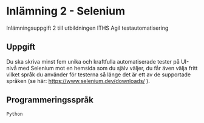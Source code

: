 # Inlämning 2 - Selenium

Inlämningsuppgift 2 till utbildningen ITHS Agil testautomatisering

## Uppgift

Du ska skriva minst fem unika och kraftfulla automatiserade tester på UI-nivå med Selenium mot en hemsida som du själv väljer, du får även välja fritt vilket språk du använder för testerna så länge det är ett av de supportade språken (se här: https://www.selenium.dev/downloads/ ).
## Programmeringsspråk

```
Python
```
